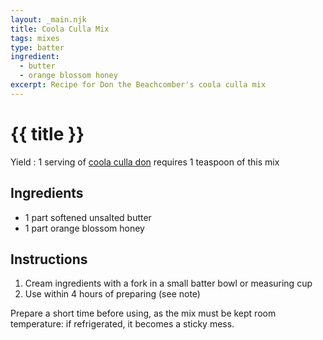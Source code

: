 ```yaml
---
layout: _main.njk
title: Coola Culla Mix
tags: mixes
type: batter
ingredient:
  - butter
  - orange blossom honey
excerpt: Recipe for Don the Beachcomber's coola culla mix
---
```


<!-- markdownlint-disable MD025 -->
# {{ title }}
<!-- markdownlint-enable MD025 -->

Yield
  : 1 serving of [coola culla don](/recipes/coola-culla-don/) requires 1 teaspoon of this mix

## Ingredients

* 1 part softened unsalted <span data-pagefind-filter="Ingredient">butter</span>
* 1 part <span data-pagefind-filter="Ingredient">orange blossom <span data-pagefind-filter="Ingredient">honey</span></span>

## Instructions

1. Cream ingredients with a fork in a small batter bowl or measuring cup
2. Use within 4 hours of preparing (see note)

<tiki-callout type="caution">

  Prepare a short time before using, as the mix must be kept room temperature: if refrigerated, it becomes a sticky mess.
</tiki-callout>

